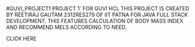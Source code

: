 #GUVI_PROJECT1
PROJECT 1` FOR GUVI HCL
THIS PROJECT IS CREATED BY REETIRAJ GAUTAM 2312RES279 OF IIT PATNA FOR JAVA FULL STACK DEVELOPMENT.
THIS FEATURES CALCULATION OF BODY MASS INDEX AND RECOMMEND MELS ACCORDING TO NEED.

CLICK HERE 
